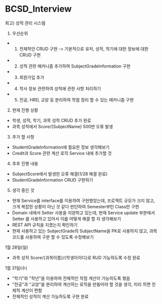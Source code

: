 # BCSD_Interview
회고) 성적 관리 시스템

1. 우선순위
- 1. 전체적인 CRUD 구현 -> 기본적으로 유저, 성적, 학기에 대한 정보에 대한 CRUD 구현
- 2. 성적 관련 매커니즘 추가하여 SubjectGradeInformation 구현
- 3. 회원가입 추가
- 4. 학사 정보 관련하여 성적에 관한 사항 처리하기
- 5. 전공, HRD, 교양 등 분리하여 학점 정리 할 수 있는 매커니즘 구현

2. 현재 진행 상황
- 학생, 성적, 학기, 과목 성적 CRUD 추가 완료
- 과목 성적에서 Score/{SubjectName} 500번 오류 발생

3. 추가 할 사항
- StudentGradeInformation에 필요한 정보 생각해보기
- Credit과 Score 관련 계산 로직 Service 내에 추가할 것

4. 추후 진행 내용
- SubjectScore에서 발생한 오류 해결(1/28 해결 완료)
- StudentGradeInformation CRUD 구현하기

5. 생각 중인 것
- 현재 Service를 interface를 이용하여 구현했었는데, 프로젝트 규모가 크지 않고, 크게
  복잡한 상황이 아닌 것 같다 판단하여 Semester부턴 Class만 구현
- Domain 내에서 Setter 사용을 지양하고 있는데, 현재 Service update 부분에서 Setter
  를 사용하고 있어서 이를 어떻게 해결 할 지 생각해보기
- REST API 규칙을 지켰는지 확인하기
- 현재 사용하고 있는 SubjectGrade의 SubjectName을 PK로 사용하지 않고, 
  과목 코드를 사용하여 구분 할 수 있도록 수정해보기

1월 28일(일) 
- 과목 성적 Score/{과목이름}/{학생아이디}로 RUD 가능하도록 수정 완료

1월 31일(수)
- "학기"와 "학년"을 이용하여 전체적인 학점 계산이 가능하도록 했음
- "전공"과 "교양"을 분리하여 계산하는 로직을 만들어야 할 것을 생각, 미리 하면 전체적 계산이 편함
- 전체적인 성적이 계산 가능하도록 구현 완료